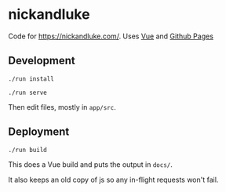 # nickandluke

Code for https://nickandluke.com/. Uses [Vue](https://vuejs.org/) and [Github Pages](https://pages.github.com/)

## Development

`./run install`

`./run serve`

Then edit files, mostly in `app/src`.

## Deployment

`./run build`

This does a Vue build and puts the output in `docs/`.

It also keeps an old copy of js so any in-flight requests won't fail.
